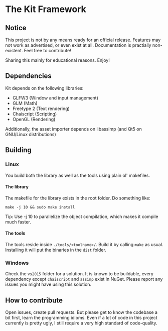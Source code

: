 # The Kit Framework

## Notice

This project is not by any means ready for an official release. Features may not work as advertised, or even exist at all. Documentation is practially non-existent. Feel free to contribute!

Sharing this mainly for educational reasons. Enjoy!

## Dependencies

Kit depends on the following libraries:

* GLFW3 (Window and input management)
* GLM (Math)
* Freetype 2 (Text rendering)
* Chaiscript (Scripting)
* OpenGL (Rendering)

Additionally, the asset importer depends on libassimp (and Qt5 on GNU/Linux distributions)

## Building 

### Linux

You build both the library as well as the tools using plain ol' makefiles.

#### The library

The makefile for the library exists in the root folder. Do something like:

`make -j 10 && sudo make install`

Tip: Use -j 10 to parallelize the object compilation, which makes it compile much faster.

#### The tools

The tools reside inside `./tools/<toolname>/`. Build it by calling `make` as usual. Installing it will put the binaries in the `dist` folder.

### Windows

Check the `vs2015` folder for a solution. It is known to be buildable, every dependency except `chaiscript` and `assimp` exist in NuGet. Please report any issues you might have using this solution.

## How to contribute

Open issues, create pull requests. But please get to know the codebase a bit first, learn the programming idioms. Even if a lot of code in this project currently is pretty ugly, I still require a very high standard of code-quality.
